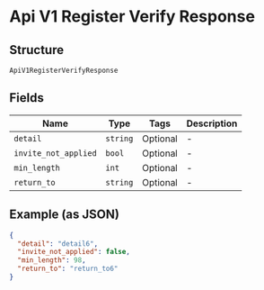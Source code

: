 
# Api V1 Register Verify Response

## Structure

`ApiV1RegisterVerifyResponse`

## Fields

| Name | Type | Tags | Description |
|  --- | --- | --- | --- |
| `detail` | `string` | Optional | - |
| `invite_not_applied` | `bool` | Optional | - |
| `min_length` | `int` | Optional | - |
| `return_to` | `string` | Optional | - |

## Example (as JSON)

```json
{
  "detail": "detail6",
  "invite_not_applied": false,
  "min_length": 98,
  "return_to": "return_to6"
}
```

